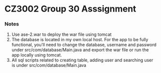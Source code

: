 # CZ3002 Group 30 Asssignment

### Notes
1. Use ase-2.war to deploy the war file using tomcat
2. The database is located in my own local host. For the app to be fully functional, you'll need to change the database, username and password under src/com/database/Main.java and export the war file or run the app locally using tomcat.
3. All sql scripts related to creating table, adding user and searching user is under src/com/database/Main.java